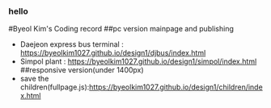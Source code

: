 ### hello
#Byeol Kim's Coding record
##pc version mainpage and publishing
- Daejeon express bus terminal : https://byeolkim1027.github.io/design1/djbus/index.html
- Simpol plant : https://byeolkim1027.github.io/design1/simpol/index.html
##responsive version(under 1400px)
- save the children(fullpage.js):https://byeolkim1027.github.io/design1/children/index.html
